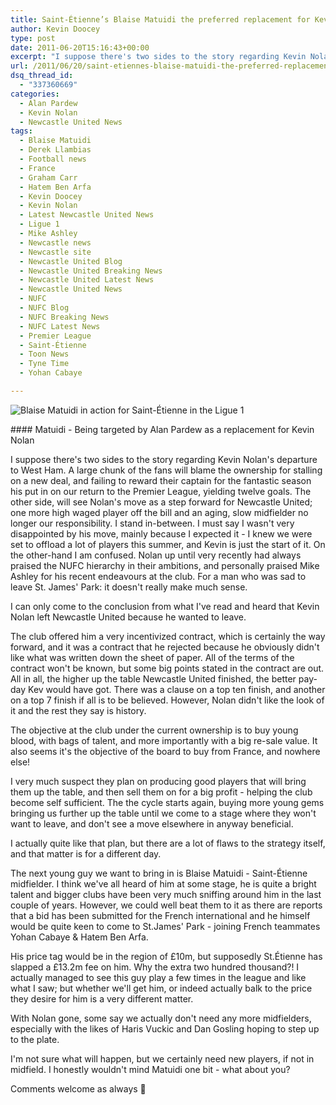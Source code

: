 ```yaml
---
title: Saint-Étienne’s Blaise Matuidi the preferred replacement for Kevin Nolan
author: Kevin Doocey
type: post
date: 2011-06-20T15:16:43+00:00
excerpt: "I suppose there's two sides to the story regarding Kevin Nolan's departure to West Ham. A large chunk of the fans will blame the.."
url: /2011/06/20/saint-etiennes-blaise-matuidi-the-preferred-replacement-for-kevin-nolan/
dsq_thread_id:
  - "337360669"
categories:
  - Alan Pardew
  - Kevin Nolan
  - Newcastle United News
tags:
  - Blaise Matuidi
  - Derek Llambias
  - Football news
  - France
  - Graham Carr
  - Hatem Ben Arfa
  - Kevin Doocey
  - Kevin Nolan
  - Latest Newcastle United News
  - Ligue 1
  - Mike Ashley
  - Newcastle news
  - Newcastle site
  - Newcastle United Blog
  - Newcastle United Breaking News
  - Newcastle United Latest News
  - Newcastle United News
  - NUFC
  - NUFC Blog
  - NUFC Breaking News
  - NUFC Latest News
  - Premier League
  - Saint-Étienne
  - Toon News
  - Tyne Time
  - Yohan Cabaye

---
```

![Blaise Matuidi in action for Saint-Étienne in the Ligue 1](http://www.tynetime.com/wp-content/uploads/2011/06/Blaise-Matuidi.jpg "Blaise-Matuidi")

#### Matuidi - Being targeted by Alan Pardew as a replacement for Kevin Nolan

I suppose there's two sides to the story regarding Kevin Nolan's departure to West Ham. A large chunk of the fans will blame the ownership for stalling on a new deal, and failing to reward their captain for the fantastic season his put in on our return to the Premier League, yielding twelve goals. The other side, will see Nolan's move as a step forward for Newcastle United; one more high waged player  off the bill and an aging, slow midfielder no longer our responsibility. I stand in-between. I must say I wasn't very disappointed by his move, mainly because I expected it - I knew we were set to offload a lot of players this summer, and Kevin is just the start of it. On the other-hand I am confused. Nolan up until very recently had always praised the NUFC hierarchy in their ambitions, and personally praised Mike Ashley for his recent endeavours at the club. For a man who was sad to leave St. James' Park: it doesn't really make much sense.

I can only come to the conclusion from what I've read and heard that Kevin Nolan left Newcastle United because he wanted to leave.

The club offered him a very incentivized contract, which is certainly the way forward, and it was a contract that he rejected because he obviously didn't like what was written down the sheet of paper. All of the terms of the contract won't be known, but some big points stated in the contract are out. All in all, the higher up the table Newcastle United finished, the better pay-day Kev would have got. There was a clause on a top ten finish, and another on a top 7 finish if all is to be believed. However, Nolan didn't like the look of it and the rest they say is history.

The objective at the club under the current ownership is to buy young blood, with bags of talent, and more importantly with a big re-sale value. It also seems it's the objective of the board to buy from France, and nowhere else!

I very much suspect they plan on producing good players that will bring them up the table, and then sell them on for a big profit - helping the club become self sufficient. The the cycle starts again, buying more young gems bringing us further up the table until we come to a stage where they won't want to leave, and don't see a move elsewhere in anyway beneficial.

I actually quite like that plan, but there are a lot of flaws to the strategy itself, and that matter is for a different day.

The next young guy we want to bring in is Blaise Matuidi - Saint-Étienne midfielder. I think we've all heard of him at some stage, he is quite a bright talent and bigger clubs have been very much sniffing around him in the last couple of years. However, we could well beat them to it as there are reports that a bid has been submitted for the French international and he himself would be quite keen to come to St.James' Park - joining French teammates Yohan Cabaye & Hatem Ben Arfa.

His price tag would be in the region of £10m, but supposedly St.Étienne has slapped a £13.2m fee on him. Why the extra two hundred thousand?! I actually managed to see this guy play a few times in the league and like what I saw; but whether we'll get him, or indeed actually balk to the price they desire for him is a very different matter.

With Nolan gone, some say we actually don't need any more midfielders, especially with the likes of Haris Vuckic and Dan Gosling hoping to step up to the plate.

I'm not sure what will happen, but we certainly need new players, if not in midfield. I honestly wouldn't mind Matuidi one bit - what about you?

Comments welcome as always 🙂
